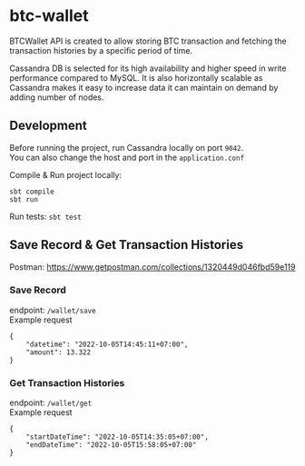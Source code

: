 # btc-wallet

BTCWallet API is created to allow storing BTC transaction and fetching the transaction histories by a specific period of time.

Cassandra DB is selected for its high availability and higher speed in write performance compared to MySQL.
It is also horizontally scalable as Cassandra makes it easy to increase data it can maintain on demand by adding number of nodes.

## Development

Before running the project, run Cassandra locally on port `9042`.\
You can also change the host and port in the `application.conf`

Compile & Run project locally:
```
sbt compile
sbt run
```
Run tests: `sbt test`

## Save Record & Get Transaction Histories

Postman: https://www.getpostman.com/collections/1320449d046fbd59e119

### Save Record

endpoint: `/wallet/save`\
Example request
```
{
    "datetime": "2022-10-05T14:45:11+07:00",
    "amount": 13.322
}
```

### Get Transaction Histories

endpoint: `/wallet/get`\
Example request
```
{
    "startDateTime": "2022-10-05T14:35:05+07:00",
    "endDateTime": "2022-10-05T15:58:05+07:00"
}
```